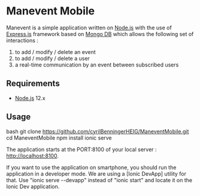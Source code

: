 # Manevent Mobile 

Manevent is a simple application written on [Node.js](https://nodejs.org/) with the use of [Express.js](https://expressjs.com/) framework based on [Mongo DB](https://www.mongodb.com/) which allows the following set of interactions : 

1. to add / modify / delete an event  
2. to add / modify / delete a user 
3. a real-time communication by an event between subscribed users 

## Requirements

* [Node.js](https://nodejs.org/) 12.x

## Usage

bash
git clone https://github.com/cyrilBenningerHEIG/ManeventMobile.git
cd ManeventMobile
npm install
ionic serve

The application starts at the PORT:8100 of your local server : [http://localhost:8100](http://localhost:8100).

If you want to use the application on smartphone, you should run the application in a developer mode. We are using a [Ionic DevApp] utility for that. Use "ionic serve --devapp" instead of "ionic start" and locate it on the Ionic Dev application.

